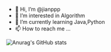 - 👋 Hi, I’m @jianppp
- 👀 I’m interested in Algorithm
- 🌱 I’m currently learning Java,Python
- 📫 How to reach me ...

![Anurag's GitHub stats](https://github-readme-stats.vercel.app/api?username=jianppp&show_icons=true&theme=radical)

<!---
jianppp/jianppp is a ✨ special ✨ repository because its `README.md` (this file) appears on your GitHub profile.
You can click the Preview link to take a look at your changes.
--->
